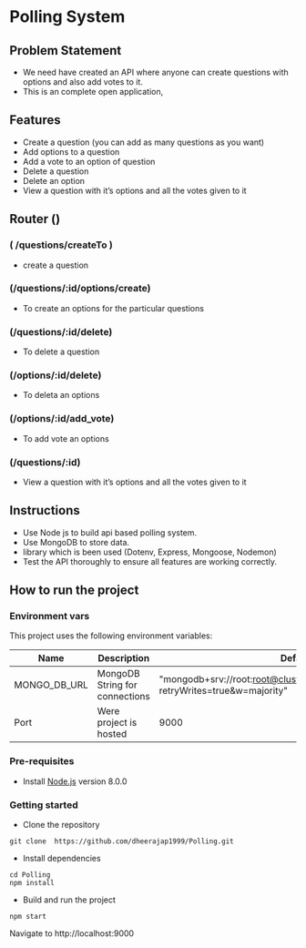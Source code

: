 
# Polling System

## Problem Statement

- We need have created an API where anyone can create questions with options and also add votes to it.
- This is an complete open application,

## Features
- Create a question (you can add as many questions as you want)
- Add options to a question
- Add a vote to an option of question
- Delete a question 
- Delete an option 
- View a question with it’s options and all the votes given to it

## Router ()

### ( /questions/createTo )

- create a question

### (/questions/:id/options/create)
 - To create an options for the particular questions 

### (/questions/:id/delete)

- To delete a question

### (/options/:id/delete)

- To deleta an options

### (/options/:id/add_vote)

- To add vote an options

### (/questions/:id)

- View a question with it’s options and all the votes given to it


## Instructions

- Use Node js to build api based polling system.
- Use MongoDB to store data.
- library which is been used (Dotenv, Express, Mongoose, Nodemon)
- Test the API thoroughly to ensure all features are working correctly.

## How to run the project

### Environment vars
This project uses the following environment variables:

| Name                          | Description                         | Default Value                                  |
| ----------------------------- | ------------------------------------| -----------------------------------------------|
|MONGO_DB_URL                   | MongoDB String for connections      | "mongodb+srv://root:root@cluster0.pbwxl9n.mongodb.net/PollingDB?retryWrites=true&w=majority"                                          |
|Port                           |Were project is hosted               |9000

### Pre-requisites
- Install [Node.js](https://nodejs.org/en/) version 8.0.0


### Getting started
- Clone the repository
```
git clone  https://github.com/dheerajap1999/Polling.git
```
- Install dependencies
```
cd Polling
npm install
```
- Build and run the project
```
npm start
```
Navigate to http://localhost:9000

